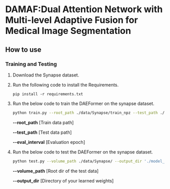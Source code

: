 # DAMAF:Dual Attention Network with Multi-level Adaptive Fusion for Medical Image Segmentation

## How to use
### Training and Testing

1. Download the Synapse dataset.

2. Run the following code to install the Requirements.

   `pip install -r requirements.txt`

3. Run the below code to train the DAEFormer on the synapse dataset.

   ```bash
   python train.py --root_path ./data/Synapse/train_npz --test_path ./data/Synapse/test_vol_h5 --batch_size 16 --eval_interval 20 --max_epochs 400
   ```

   **--root_path**     [Train data path]

   **--test_path**     [Test data path]

   **--eval_interval** [Evaluation epoch]

 4. Run the below code to test the DAEFormer on the synapse dataset.

    ```bash
    python test.py --volume_path ./data/Synapse/ --output_dir './model_out'
    ```

    **--volume_path**   [Root dir of the test data]
        
    **--output_dir**    [Directory of your learned weights]
